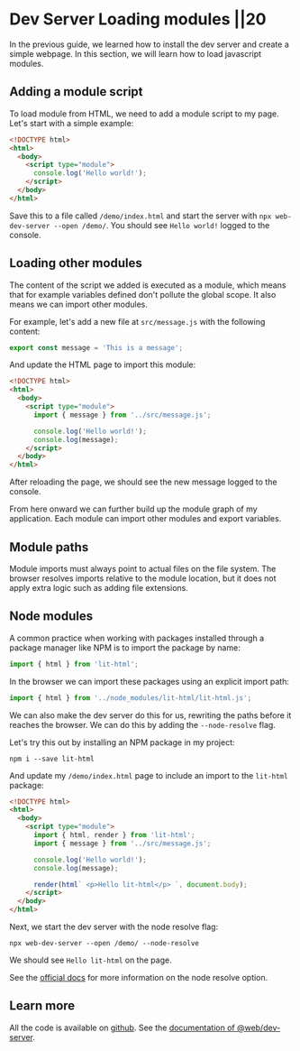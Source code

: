 # Dev Server  Loading modules ||20

In the previous guide, we learned how to install the dev server and create a simple webpage. In this section, we will learn how to load javascript modules.

## Adding a module script

To load module from HTML, we need to add a module script to my page. Let's start with a simple example:

```html
<!DOCTYPE html>
<html>
  <body>
    <script type="module">
      console.log('Hello world!');
    </script>
  </body>
</html>
```

Save this to a file called `/demo/index.html` and start the server with `npx web-dev-server --open /demo/`. You should see `Hello world!` logged to the console.

## Loading other modules

The content of the script we added is executed as a module, which means that for example variables defined don't pollute the global scope. It also means we can import other modules.

For example, let's add a new file at `src/message.js` with the following content:

```js
export const message = 'This is a message';
```

And update the HTML page to import this module:

```html
<!DOCTYPE html>
<html>
  <body>
    <script type="module">
      import { message } from '../src/message.js';

      console.log('Hello world!');
      console.log(message);
    </script>
  </body>
</html>
```

After reloading the page, we should see the new message logged to the console.

From here onward we can further build up the module graph of my application. Each module can import other modules and export variables.

## Module paths

Module imports must always point to actual files on the file system. The browser resolves imports relative to the module location, but it does not apply extra logic such as adding file extensions.

## Node modules

A common practice when working with packages installed through a package manager like NPM is to import the package by name:

```js
import { html } from 'lit-html';
```

In the browser we can import these packages using an explicit import path:

```js
import { html } from '../node_modules/lit-html/lit-html.js';
```

We can also make the dev server do this for us, rewriting the paths before it reaches the browser. We can do this by adding the `--node-resolve` flag.

Let's try this out by installing an NPM package in my project:

```
npm i --save lit-html
```

And update my `/demo/index.html` page to include an import to the `lit-html` package:

```html
<!DOCTYPE html>
<html>
  <body>
    <script type="module">
      import { html, render } from 'lit-html';
      import { message } from '../src/message.js';

      console.log('Hello world!');
      console.log(message);

      render(html` <p>Hello lit-html</p> `, document.body);
    </script>
  </body>
</html>
```

Next, we start the dev server with the node resolve flag:

```
npx web-dev-server --open /demo/ --node-resolve
```

We should see `Hello lit-html` on the page.

See the [official docs](../../docs/dev-server/cli-and-configuration.md#node-resolve-options) for more information on the node resolve option.

## Learn more

All the code is available on [github](https://github.com/modernweb-dev/example-projects/tree/master/guides/dev-server).
See the [documentation of @web/dev-server](../../docs/dev-server/overview.md).
